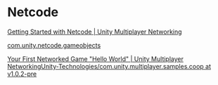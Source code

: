 # Netcode

[Getting Started with Netcode | Unity Multiplayer Networking](https://docs-multiplayer.unity3d.com/docs/getting-started/about)

[com.unity.netcode.gameobjects](https://github.com/Unity-Technologies/com.unity.netcode.gameobjects)

[Your First Networked Game "Hello World" | Unity Multiplayer Networking](https://docs-multiplayer.unity3d.com/docs/tutorials/helloworld/helloworldintro)[Unity-Technologies/com.unity.multiplayer.samples.coop at v1.0.2-pre](https://github.com/Unity-Technologies/com.unity.multiplayer.samples.coop/tree/v1.0.2-pre)